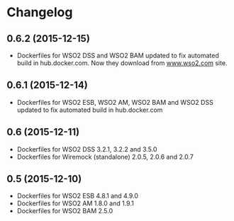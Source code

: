 # Changelog

## 0.6.2 (2015-12-15)

- Dockerfiles for WSO2 DSS and WSO2 BAM updated to fix automated build in hub.docker.com. Now they download from www.wso2.com site.

## 0.6.1 (2015-12-14)

- Dockerfiles for WSO2 ESB, WSO2 AM, WSO2 BAM and WSO2 DSS updated to fix automated build in hub.docker.com

## 0.6 (2015-12-11)

- Dockerfiles for WSO2 DSS 3.2.1, 3.2.2 and 3.5.0
- Dockerfiles for Wiremock (standalone) 2.0.5, 2.0.6 and 2.0.7

## 0.5 (2015-12-10)

- Dockerfiles for WSO2 ESB 4.8.1 and 4.9.0
- Dockerfiles for WSO2 AM 1.8.0 and 1.9.1
- Dockerfiles for WSO2 BAM 2.5.0
